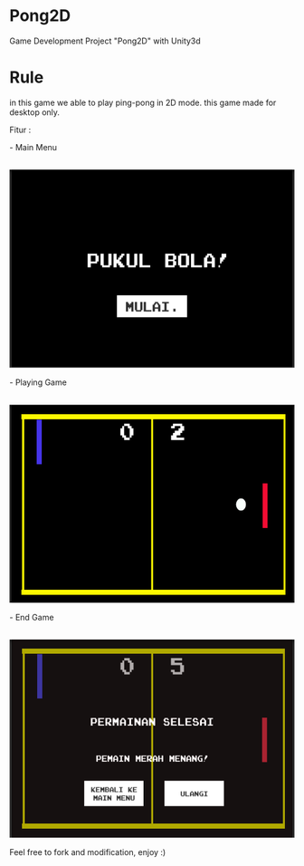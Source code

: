 # Pong2D
Game Development Project "Pong2D" with Unity3d

# Rule
in this game we able to play ping-pong in 2D mode. this game made for desktop only. 

Fitur : 
<p>- Main Menu</p>
&nbsp;<img src="https://raw.githubusercontent.com/anggit97/Pong2D/master/Screen%20Shot%202018-10-30%20at%204.22.35%20PM.png" width="600" height="350"/> <br>

<p>- Playing Game</p>
&nbsp;<img src="https://raw.githubusercontent.com/anggit97/Pong2D/master/Screen%20Shot%202018-10-30%20at%204.22.46%20PM.png" width="600" height="350"/> <br>

<p>- End Game</p>
&nbsp;<img src="https://raw.githubusercontent.com/anggit97/Pong2D/master/Screen%20Shot%202018-10-30%20at%204.23.02%20PM.png" width="600" height="350"/> <br>

<p>Feel free to fork and modification, enjoy :)</p>
